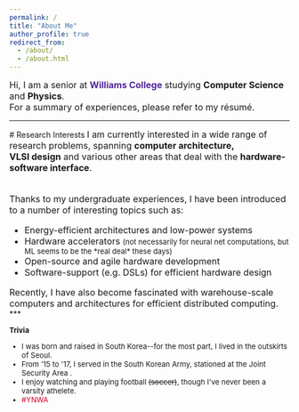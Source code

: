 ```yaml
---
permalink: /
title: "About Me"
author_profile: true
redirect_from: 
  - /about/
  - /about.html
---
```

<font size="3">
Hi, I am a senior at <a href="https://www.williams.edu" style="color:#512698; font-weight:bold;text-decoration:none">Williams College</a>
 studying <b>Computer Science</b> and <b>Physics</b>. <br/>
For a summary of experiences, please refer to my <a href="/files/kang_resume.pdf" style="text-decoration:none">
r&#233;sum&#233;</a>. <br/>
</font> 

<hr/>
# Research Interests
<font size="3">
I am currently interested in a wide range of research problems, spanning <b> computer architecture, <br/> VLSI design</b> and various other areas that deal with the <b>hardware-software interface</b>. <br/>

<br/>Thanks to my undergraduate experiences, I have been introduced to a number of interesting topics such as:<br/>

<ul>
<li>Energy-efficient architectures and low-power systems</li>
<li>Hardware accelerators <font size="2"> (not necessarily for neural net computations, but ML seems to be the *real deal* these days)</font></li>
<li>Open-source and agile hardware development</li>
<li>Software-support (e.g. DSLs) for efficient hardware design</li>
</ul>
Recently, I have also become fascinated with warehouse-scale computers and architectures for efficient distributed computing.
</font>
***

<font size="2">

<b>Trivia</b>
<ul>
<li> I was born and raised in South Korea--for the most part, I lived in the outskirts of Seoul.</li>
<li>From '15 to '17, I served in the South Korean Army, stationed at the  <a href="https://en.wikipedia.org/wiki/Joint_Security_Area" style="text-decoration:none"> Joint Security Area </a>. </li>
<li>I enjoy watching and playing football <s>(soccer)</s>, though I've never been a varsity athelete. </li>
<li> <a href="https://www.google.com/search?q=liverpool+fc&oq=liverpool+fc&aqs=chrome..69i57.1763j0j9&sourceid=chrome&ie=UTF-8" style="color:#D00027;text-decoration:none"> #YNWA </a></li>
</ul>
</font>


